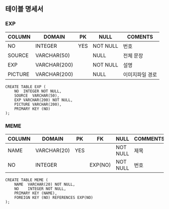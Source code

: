 ## 테이블 명세서

### EXP
|COLUMN|DOMAIN|PK|NULL|COMENTS
|--|--|--|--|--|
|NO|INTEGER|YES|NOT NULL|번호
|SOURCE|VARCHAR(50)||NULL|전체 문장
|EXP|VARCHAR(200)||NOT NULL|설명
|PICTURE|VARCHAR(200)||NULL|이미지파일 경로

	CREATE TABLE EXP (
		NO 	INTEGER NOT NULL,
		SOURCE 	VARCHAR(50),
		EXP	VARCHAR(200) NOT NULL,
		PICTURE VARCHAR(200),
		PRIMARY KEY (NO)
	);

###  MEME
|COLUMN|DOMAIN|PK|FK|NULL|COMMENTS
|--|--|--|--|--|--|
|NAME|VARCHAR(20)|YES||NOT NULL|제목
|NO|INTEGER||EXP(NO)|NOT NULL|번호

	CREATE TABLE MEME (
		NAME  VARCHAR(20) NOT NULL,
		NO    INTEGER NOT NULL,
		PRIMARY KEY (NAME),
		FOREIGN KEY (NO) REFERENCES EXP(NO)
	);
